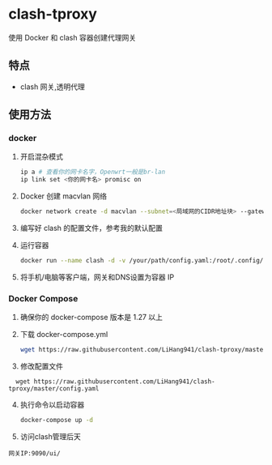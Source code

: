 # clash-tproxy

使用 Docker 和 clash 容器创建代理网关

## 特点

- clash 网关,透明代理


## 使用方法

### docker

1. 开启混杂模式

    ```bash
    ip a # 查看你的网卡名字，Openwrt一般是br-lan
    ip link set <你的网卡名> promisc on
    ```

2. Docker 创建 macvlan 网络

    ```bash
    docker network create -d macvlan --subnet=<局域网的CIDR地址块> --gateway=<局域网的网关> -o parent=<网卡名> <macvlan网络名>
    ```

3. 编写好 clash 的配置文件，参考我的默认配置

4. 运行容器

    ```bash
    docker run --name clash -d -v /your/path/config.yaml:/root/.config/clash/config.yaml  --network <macvlan网络名> --ip <容器IP地址> --cap-add=NET_ADMIN lihang941/clash-tproxy
    ```

5. 将手机/电脑等客户端，网关和DNS设置为容器 IP

### Docker Compose

1. 确保你的 docker-compose 版本是 1.27 以上

2. 下载 docker-compose.yml

    ```bash
    wget https://raw.githubusercontent.com/LiHang941/clash-tproxy/master/docker-compose.yml
    ```



3. 修改配置文件

 ```
   wget https://raw.githubusercontent.com/LiHang941/clash-tproxy/master/config.yaml

 ```

4. 执行命令以启动容器

    ```bash
    docker-compose up -d
    ```

5. 访问clash管理后天
 
 ```
 网关IP:9090/ui/
 ```